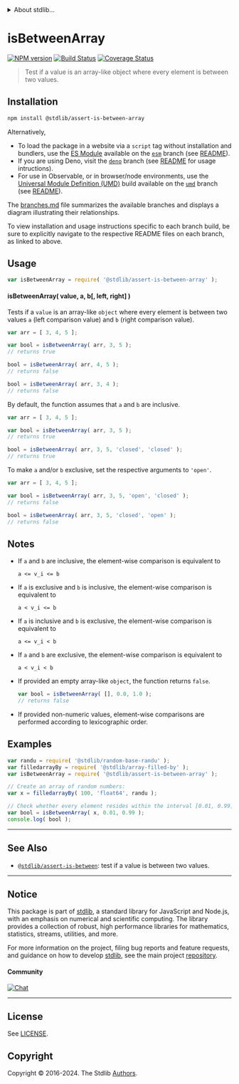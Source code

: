 <!--

@license Apache-2.0

Copyright (c) 2018 The Stdlib Authors.

Licensed under the Apache License, Version 2.0 (the "License");
you may not use this file except in compliance with the License.
You may obtain a copy of the License at

   http://www.apache.org/licenses/LICENSE-2.0

Unless required by applicable law or agreed to in writing, software
distributed under the License is distributed on an "AS IS" BASIS,
WITHOUT WARRANTIES OR CONDITIONS OF ANY KIND, either express or implied.
See the License for the specific language governing permissions and
limitations under the License.

-->


<details>
  <summary>
    About stdlib...
  </summary>
  <p>We believe in a future in which the web is a preferred environment for numerical computation. To help realize this future, we've built stdlib. stdlib is a standard library, with an emphasis on numerical and scientific computation, written in JavaScript (and C) for execution in browsers and in Node.js.</p>
  <p>The library is fully decomposable, being architected in such a way that you can swap out and mix and match APIs and functionality to cater to your exact preferences and use cases.</p>
  <p>When you use stdlib, you can be absolutely certain that you are using the most thorough, rigorous, well-written, studied, documented, tested, measured, and high-quality code out there.</p>
  <p>To join us in bringing numerical computing to the web, get started by checking us out on <a href="https://github.com/stdlib-js/stdlib">GitHub</a>, and please consider <a href="https://opencollective.com/stdlib">financially supporting stdlib</a>. We greatly appreciate your continued support!</p>
</details>

# isBetweenArray

[![NPM version][npm-image]][npm-url] [![Build Status][test-image]][test-url] [![Coverage Status][coverage-image]][coverage-url] <!-- [![dependencies][dependencies-image]][dependencies-url] -->

> Test if a value is an array-like object where every element is between two values.

<section class="installation">

## Installation

```bash
npm install @stdlib/assert-is-between-array
```

Alternatively,

-   To load the package in a website via a `script` tag without installation and bundlers, use the [ES Module][es-module] available on the [`esm`][esm-url] branch (see [README][esm-readme]).
-   If you are using Deno, visit the [`deno`][deno-url] branch (see [README][deno-readme] for usage intructions).
-   For use in Observable, or in browser/node environments, use the [Universal Module Definition (UMD)][umd] build available on the [`umd`][umd-url] branch (see [README][umd-readme]).

The [branches.md][branches-url] file summarizes the available branches and displays a diagram illustrating their relationships.

To view installation and usage instructions specific to each branch build, be sure to explicitly navigate to the respective README files on each branch, as linked to above.

</section>

<section class="usage">

## Usage

```javascript
var isBetweenArray = require( '@stdlib/assert-is-between-array' );
```

#### isBetweenArray( value, a, b\[, left, right] )

Tests if a `value` is an array-like `object` where every element is between two values `a` (left comparison value) and `b` (right comparison value).

```javascript
var arr = [ 3, 4, 5 ];

var bool = isBetweenArray( arr, 3, 5 );
// returns true

bool = isBetweenArray( arr, 4, 5 );
// returns false

bool = isBetweenArray( arr, 3, 4 );
// returns false
```

By default, the function assumes that `a` and `b` are inclusive.

```javascript
var arr = [ 3, 4, 5 ];

var bool = isBetweenArray( arr, 3, 5 );
// returns true

bool = isBetweenArray( arr, 3, 5, 'closed', 'closed' );
// returns true
```

To make `a` and/or `b` exclusive, set the respective arguments to `'open'`.

```javascript
var arr = [ 3, 4, 5 ];

var bool = isBetweenArray( arr, 3, 5, 'open', 'closed' );
// returns false

bool = isBetweenArray( arr, 3, 5, 'closed', 'open' );
// returns false
```

</section>

<!-- /.usage -->

<section class="notes">

## Notes

-   If `a` and `b` are inclusive, the element-wise comparison is equivalent to

    ```text
    a <= v_i <= b
    ```

-   If `a` is exclusive and `b` is inclusive, the element-wise comparison is equivalent to

    ```text
    a < v_i <= b
    ```

-   If `a` is inclusive and `b` is exclusive, the element-wise comparison is equivalent to

    ```text
    a <= v_i < b
    ```

-   If `a` and `b` are exclusive, the element-wise comparison is equivalent to

    ```text
    a < v_i < b
    ```

-   If provided an empty array-like `object`, the function returns `false`.

    ```javascript
    var bool = isBetweenArray( [], 0.0, 1.0 );
    // returns false
    ```

-   If provided non-numeric values, element-wise comparisons are performed according to lexicographic order.

</section>

<!-- /.notes -->

<section class="examples">

## Examples

<!-- eslint no-undef: "error" -->

```javascript
var randu = require( '@stdlib/random-base-randu' );
var filledarrayBy = require( '@stdlib/array-filled-by' );
var isBetweenArray = require( '@stdlib/assert-is-between-array' );

// Create an array of random numbers:
var x = filledarrayBy( 100, 'float64', randu );

// Check whether every element resides within the interval [0.01, 0.99]:
var bool = isBetweenArray( x, 0.01, 0.99 );
console.log( bool );
```

</section>

<!-- /.examples -->

<!-- Section for related `stdlib` packages. Do not manually edit this section, as it is automatically populated. -->

<section class="related">

* * *

## See Also

-   <span class="package-name">[`@stdlib/assert-is-between`][@stdlib/assert/is-between]</span><span class="delimiter">: </span><span class="description">test if a value is between two values.</span>

</section>

<!-- /.related -->

<!-- Section for all links. Make sure to keep an empty line after the `section` element and another before the `/section` close. -->


<section class="main-repo" >

* * *

## Notice

This package is part of [stdlib][stdlib], a standard library for JavaScript and Node.js, with an emphasis on numerical and scientific computing. The library provides a collection of robust, high performance libraries for mathematics, statistics, streams, utilities, and more.

For more information on the project, filing bug reports and feature requests, and guidance on how to develop [stdlib][stdlib], see the main project [repository][stdlib].

#### Community

[![Chat][chat-image]][chat-url]

---

## License

See [LICENSE][stdlib-license].


## Copyright

Copyright &copy; 2016-2024. The Stdlib [Authors][stdlib-authors].

</section>

<!-- /.stdlib -->

<!-- Section for all links. Make sure to keep an empty line after the `section` element and another before the `/section` close. -->

<section class="links">

[npm-image]: http://img.shields.io/npm/v/@stdlib/assert-is-between-array.svg
[npm-url]: https://npmjs.org/package/@stdlib/assert-is-between-array

[test-image]: https://github.com/stdlib-js/assert-is-between-array/actions/workflows/test.yml/badge.svg?branch=main
[test-url]: https://github.com/stdlib-js/assert-is-between-array/actions/workflows/test.yml?query=branch:main

[coverage-image]: https://img.shields.io/codecov/c/github/stdlib-js/assert-is-between-array/main.svg
[coverage-url]: https://codecov.io/github/stdlib-js/assert-is-between-array?branch=main

<!--

[dependencies-image]: https://img.shields.io/david/stdlib-js/assert-is-between-array.svg
[dependencies-url]: https://david-dm.org/stdlib-js/assert-is-between-array/main

-->

[chat-image]: https://img.shields.io/gitter/room/stdlib-js/stdlib.svg
[chat-url]: https://app.gitter.im/#/room/#stdlib-js_stdlib:gitter.im

[stdlib]: https://github.com/stdlib-js/stdlib

[stdlib-authors]: https://github.com/stdlib-js/stdlib/graphs/contributors

[umd]: https://github.com/umdjs/umd
[es-module]: https://developer.mozilla.org/en-US/docs/Web/JavaScript/Guide/Modules

[deno-url]: https://github.com/stdlib-js/assert-is-between-array/tree/deno
[deno-readme]: https://github.com/stdlib-js/assert-is-between-array/blob/deno/README.md
[umd-url]: https://github.com/stdlib-js/assert-is-between-array/tree/umd
[umd-readme]: https://github.com/stdlib-js/assert-is-between-array/blob/umd/README.md
[esm-url]: https://github.com/stdlib-js/assert-is-between-array/tree/esm
[esm-readme]: https://github.com/stdlib-js/assert-is-between-array/blob/esm/README.md
[branches-url]: https://github.com/stdlib-js/assert-is-between-array/blob/main/branches.md

[stdlib-license]: https://raw.githubusercontent.com/stdlib-js/assert-is-between-array/main/LICENSE

<!-- <related-links> -->

[@stdlib/assert/is-between]: https://github.com/stdlib-js/assert-is-between

<!-- </related-links> -->

</section>

<!-- /.links -->
